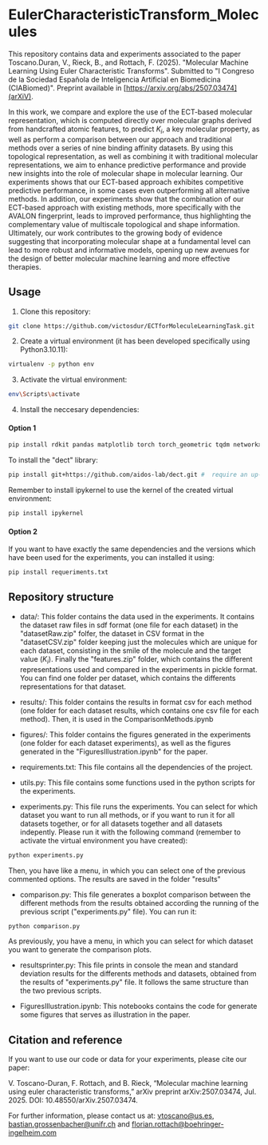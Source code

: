 # EulerCharacteristicTransform_Molecules
This repository contains data and experiments associated to the paper Toscano.Duran, V., Rieck, B., and Rottach, F. (2025). "Molecular Machine Learning Using Euler Characteristic Transforms". Submitted to "I Congreso de la Sociedad Española de Inteligencia Artificial en Biomedicina (CIABiomed)". Preprint available in [https://arxiv.org/abs/2507.03474](arXiV).

In this work, we compare and explore the use of the ECT-based molecular representation, which is computed directly over molecular graphs derived from handcrafted atomic features, to predict $K_i$, a key molecular property, as well as perform a comparison between our approach and traditional methods over a series of nine binding affinity datasets. By using this topological representation, as well as combining it with traditional molecular representations, we aim to enhance predictive performance and provide new insights into the role of molecular shape in molecular learning. Our experiments shows that our ECT-based approach exhibites competitive predictive performance, in some cases even outperforming all alternative methods. In addition, our experiments show that the combination of our ECT-based approach with existing methods, more specifically with the AVALON fingerprint, leads to improved performance, thus highlighting the complementary value of multiscale topological and shape information. Ultimately, our work contributes to the growing body of evidence suggesting that incorporating molecular shape at a fundamental level can lead to more robust and informative models, opening up new avenues for the design of better molecular machine learning and more effective therapies.


## Usage

1) Clone this repository:

```bash
git clone https://github.com/victosdur/ECTforMoleculeLearningTask.git
```

2) Create a virtual environment (it has been developed specifically using Python3.10.11):

```bash
virtualenv -p python env
```

3) Activate the virtual environment:

```bash
env\Scripts\activate
```

4) Install the neccesary dependencies:

#### Option 1

```bash
pip install rdkit pandas matplotlib torch torch_geometric tqdm networkx seaborn xgboost scikit-learn questionary
```

To install the "dect" library:

```bash
pip install git+https://github.com/aidos-lab/dect.git #  require an up-to-date installation of PyTorch, either with (pip install torch torchvision torchaudio --index-url https://download.pytorch.org/whl/cu126) or without (pip install torch) CUDA support: 
```

Remember to install ipykernel to use the kernel of the created virtual environment:

```bash
pip install ipykernel
```

#### Option 2

If you want to have exactly the same dependencies and the versions which have been used for the experiments, you can installed it using:

```bash
pip install requeriments.txt
```

## Repository structure

- data/: This folder contains the data used in the experiments. It contains the dataset raw files in sdf format (one file for each dataset) in the "datasetRaw.zip" folfer, the dataset in CSV format in the "datasetCSV.zip" folder keeping just the molecules which are unique for each dataset, consisting in the smile of the molecule and the target value ($K_i$). Finally the "features.zip" folder, which contains the different representations used and compared in the experiments in pickle format. You can find one folder per dataset, which contains the differents representations for that dataset.

- results/: This folder contains the results in format csv for each method (one folder for each dataset results, which contains one csv file for each method). Then, it is used in the ComparisonMethods.ipynb

- figures/: This folder contains the figures generated in the experiments (one folder for each dataset experiments), as well as the figures generated in the "FiguresIllustration.ipynb" for the paper.

- requirements.txt: This file contains all the dependencies of the project.

- utils.py: This file contains some functions used in the python scripts for the experiments.

- experiments.py: This file runs the experiments. You can select for which dataset you want to run all methods, or if you want to run it for all datasets together, or for all datasets together and all datasets indepently. Please run it with the following command (remember to activate the virtual environment you have created):

```bash
python experiments.py
```

Then, you have like a menu, in which you can select one of the previous commented options. The results are saved in the folder "results"

- comparison.py: This file generates a boxplot comparison between the different methods from the results obtained according the running of the previous script ("experiments.py" file). You can run it:

```bash
python comparison.py
```
As previously, you have a menu, in which you can select for which dataset you want to generate the comparison plots.

- resultsprinter.py: This file prints in console the mean and standard deviation results for the differents methods and datasets, obtained from the results of "experiments.py" file. It follows the same structure than the two previous scripts.

- FiguresIllustration.ipynb: This notebooks contains the code for generate some figures that serves as illustration in the paper.

## Citation and reference

If you want to use our code or data for your experiments, please cite our paper:

V. Toscano-Duran, F. Rottach, and B. Rieck, “Molecular machine learning using euler characteristic transforms,” arXiv preprint arXiv:2507.03474, Jul. 2025. DOI: 10.48550/arXiv.2507.03474.

For further information, please contact us at: vtoscano@us.es, bastian.grossenbacher@unifr.ch and florian.rottach@boehringer-ingelheim.com
